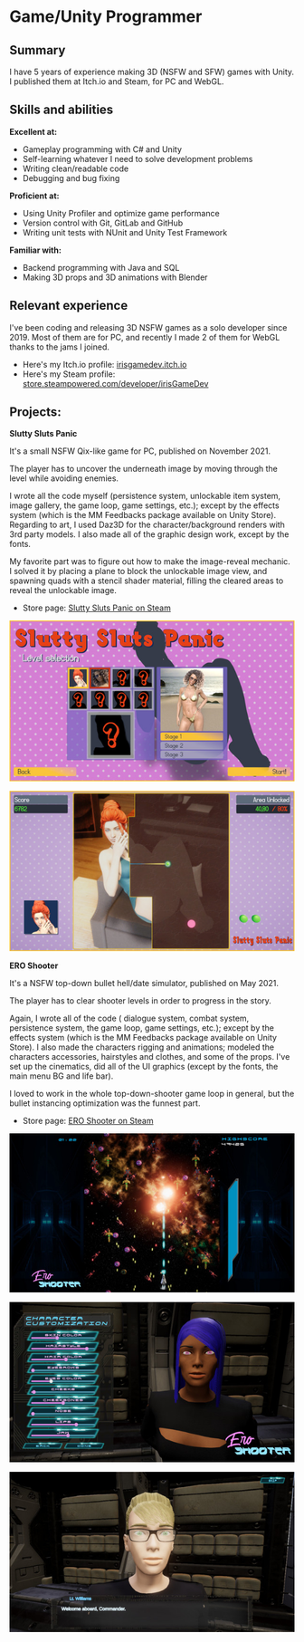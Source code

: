 # Game/Unity Programmer

## Summary
I have 5 years of experience making 3D (NSFW and SFW) games with Unity. I published them at Itch.io and Steam, for PC and WebGL.


## Skills and abilities
**Excellent at:**
- Gameplay programming with C# and Unity
- Self-learning whatever I need to solve development problems
- Writing clean/readable code
- Debugging and bug fixing

**Proficient at:**
- Using Unity Profiler and optimize game performance
- Version control with Git, GitLab and GitHub
- Writing unit tests with NUnit and Unity Test Framework
  
**Familiar with:**
- Backend programming with Java and SQL
- Making 3D props and 3D animations with Blender


## Relevant experience
I've been coding and releasing 3D NSFW games as a solo developer since 2019.
Most of them are for PC, and recently I made 2 of them for WebGL thanks to the
jams I joined.

- Here's my Itch.io profile: [irisgamedev.itch.io](https://irisgamedev.itch.io/)
- Here's my Steam profile: [store.steampowered.com/developer/irisGameDev](https://store.steampowered.com/developer/irisGameDev)


## Projects:
**Slutty Sluts Panic**

  It's a small NSFW Qix-like game for PC, published on November 2021.
  
  The player has to uncover the underneath image by moving through the level while avoiding enemies.
  
  I wrote all the code myself (persistence system, unlockable item system, image gallery, the game loop, game settings, etc.); except by the effects system (which is the MM Feedbacks package available on Unity Store).
  Regarding to art, I used Daz3D for the character/background renders with 3rd party models. I also made all of the graphic design work, except by the fonts.
  
  My favorite part was to figure out how to make the image-reveal mechanic. I solved it by placing a plane to block the unlockable image view, and spawning quads with a stencil shader material, filling the cleared areas to reveal the unlockable image.
  
- Store page: [Slutty Sluts Panic on Steam](https://store.steampowered.com/app/1775850/Slutty_Sluts_Panic/)

![SS_00](assets/images/SSP/SS_00.jpg)

![SSP_01](assets/images/SSP/SSP_01.jpg)


**ERO Shooter**

  It's a NSFW top-down bullet hell/date simulator, published on May 2021.

  The player has to clear shooter levels in order to progress in the story.

  Again, I wrote all of the code ( dialogue system, combat system, persistence system, the game loop, game settings, etc.); except by the effects system (which is the MM Feedbacks package available on Unity Store).
  I also made the characters rigging and animations; modeled the characters accessories, hairstyles and clothes, and some of the props. I've set up the cinematics, did all of the UI graphics (except by the fonts, the main menu BG and life bar).

  I loved to work in the whole top-down-shooter game loop in general, but the bullet instancing optimization was the funnest part.

- Store page: [ERO Shooter on Steam](https://store.steampowered.com/app/1445090/ERO_Shooter/)

![ES_00](assets/images/ES/ES_00.jpg)

![ES_02](assets/images/ES/ES_02.jpg)

![ES_03](assets/images/ES/ES_03.jpg)
